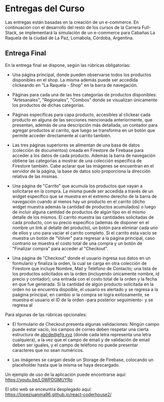 # Entregas del Curso

Las entregas están basadas en la creación de un e-commerce. En continuación con el desarrollo del resto de los cursos de la Carrera Full-Stack, se implementará la simulación de un e-commerce para Cabañas La Raquela de la ciudad de La Paz, Lomabola, Córdoba, Argentina.

## Entrega Final

En la entrega final se dispone, según las rúbricas obligatorias:

- Una página principal, donde pueden observarse todos los productos disponibles en el shop. La misma además puede ser accedida clickeando en "La Raquela - Shop" en la barra de navegación.

- Páginas para cada una de las tres categorías de productos disponibles: "Artesanales", "Regionales", "Combos" donde se visualizan únicamente los productos de dichas categorías.

- Páginas específicas para capa producto, accesibles al clickear cada producto en alguna de las secciones mencionada anteriormente, que presentan, además de una descripción más detallada, un contador para agregar productos al carrito, que luego se transforma en un botón que permite acceder directamente al carrito también.

- Las tres páginas superiores se alimentan de una basa de datos (colección de documentos) creada en Firestore de Firebase para acceder a los datos de cada producto. Además la barra de navegación obtiene las categorías a mostrar de una colección específica de Firestore también. Cabe aclarar que las imágenes se encuentran en el servidor de la página, la base de datos solo proporciona la dirección relativa de las mismas.

- Una página de "Carrito" que acumula los productos que vayan a solicitarse en la compra. La misma puede ser accedida a través de un widget específico que se muestra en el extremo derecho de la barra de navegación cuando al menos hay un producto en el carrito (dicho widget muestra además la cantidad de productos acumulados) o luego de incluir alguna cantidad de productos de algún tipo en el mismo detalle de los mismos. El carrito muestra las cantidades solicitadas de cada producto, con su precio específico (además de disponer en el nombre un link al detalle del producto), un botón para eliminar cada uno de ellos y uno para vaciar el carrito completo. Si el carrito esta vacío se muestra un botón de "Volver" para regresar a la página principal, caso contrario se muestra el costo total de una compra y un botón de "Finalizar compra" para acceder al "Checkout".

- Una página de "Checkout" donde el usuario ingresa sus datos en un formulario y finaliza la orden, la cual se carga en otra colección de Firestore que incluye Nombre, Mail y Teléfono de Contacto; una lista de los productos solicitados en la orden (incluyendo únicamente nombre, id precio y contador); una entrada con el costo total de la orden y la fecha en que fue generada. Si la cantidad de algún producto solicitada en la orden no se encuentra dispoible, el usuario es alertado y se regresa a la paágina principal, en cambio si la compra se logra exitosamente, se muestra el usuario el ID de la orden -para posterior seguimiento- y se regresa al 

Para algunas de las rúbricas opcionales:

- El formulario de Checkout presenta algunas validaciones: Ningún campo puede estar vacío, los campos de correo deben respetar una cierta estructura de abcde@efg.xyz (donde cada letra representa una letra cualquiera), a la vez que el campo de email y de validación de email deben ser iguales, y el campo de teléfono no puede presentar caracteres que no sean numéricos.

- Las imágenes se cargan desde un Storage de Firebase, colocando un placeholder hasta que la misma se haya descargado.

Un ejemplo de uso de la aplicación puede encontrarse aquí:
https://youtu.be/L0WPDGMUYRo

El sitio web se enceuntra desplegado aquí:
https://lopezjuanma96.github.io/react-coderhouse2/
